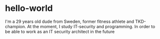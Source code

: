 # hello-world
I'm a 29 years old dude from Sweden, former fitness athlete and TKD-champion. At the moment, I study IT-security and programming. In order to be able to work as an IT security architect in the future
